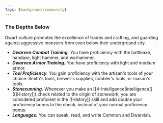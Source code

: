 ```yaml
---
Tags: [background/community]
---
```

### The Depths Below
Dwarf culture promotes the excellence of trades and crafting, and guarding against aggressive monsters from even below their underground city.
- ***Dwarven Combat Training.*** You have proficiency with the battleaxe, handaxe, light hammer, and warhammer.
- ***Dwarven Armor Training.*** You have proficiency with light and medium armor.
- ***Tool Proficiency.*** You gain proficiency with the artisan's tools of your choice: Smith's tools, brewer's supplies, cobbler's tools, or mason's tools.
- ***Stonecunning.*** Whenever you make an [[4-Intelligence|Intelligence]] ([[History]]) check related to the origin of stonework, you are considered proficient in the [[History]] skill and add double your proficiency bonus to the check, instead of your normal proficiency bonus.
- ***Languages.*** You can speak, read, and write Common and Dwarvish. 